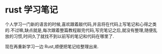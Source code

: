 # rust 学习笔记

个人学习一门新的语言的时候,喜欢跟着敲代码,并且将在代码上写笔记和心得之类的.不过嘛,缺点就是,每次跟着整篇教程敲完代码,写完笔记之后,就没有整理,随便乱放的习惯,时间久了就找不到以前写的笔记和代码在哪里了.

现在再重新学习一边 Rust,顺便把笔记给整理出来.
